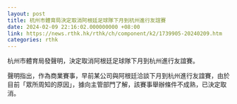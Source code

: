 ```yaml
---
layout: post
title: 杭州市體育局決定取消阿根廷足球隊下月到杭州進行友誼賽
date: 2024-02-09 22:16:02.000000000 +08:00
link: https://news.rthk.hk/rthk/ch/component/k2/1739905-20240209.htm
categories: rthk
---
```


杭州市體育局發聲明，決定取消阿根廷足球隊下月到杭州進行友誼賽。

聲明指出，作為商業賽事，早前某公司與阿根廷洽談下月到杭州進行友誼賽，由於目前「眾所周知的原因」，據向主管部門了解，該賽事舉辦條件不成熟，已決定取消。
